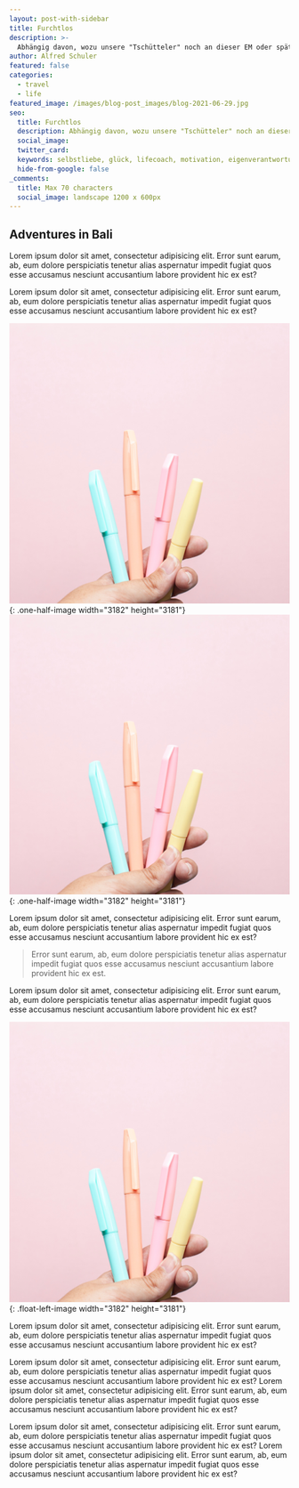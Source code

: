 ```yaml
---
layout: post-with-sidebar
title: Furchtlos
description: >-
  Abhängig davon, wozu unsere "Tschütteler" noch an dieser EM oder später fähig sein werden, und mit Verlaub, den Begriff "Tschütteler" meine ich hier als Kompliment auch aus der Tradition unserer Schwyzertüütschen-Sprachkultur heraus! Dieser furchtlose Auftritt wird  sich im Palmarès der Nationalmannschaft auf seinem richtigen Platz einfinden, ganz klar, so furchtlos und abschliessend, wie der Schlusspfiff beim Spielende.
author: Alfred Schuler
featured: false
categories:
  - travel
  - life
featured_image: /images/blog-post_images/blog-2021-06-29.jpg
seo:
  title: Furchtlos
  description: Abhängig davon, wozu unsere "Tschütteler" noch an dieser EM oder später fähig sein werden, und mit Verlaub, den Begriff "Tschütteler" meine ich hier als Kompliment auch aus der Tradition unserer Schwyzertüütschen-Sprachkultur heraus! Dieser furchtlose Auftritt wird  sich im Palmarès der Nationalmannschaft auf seinem richtigen Platz einfinden, ganz klar, so furchtlos und abschliessend, wie der Schlusspfiff beim Spielende.
  social_image:
  twitter_card:
  keywords: selbstliebe, glück, lifecoach, motivation, eigenverantwortung, philosophie, lachen, lachcoach
  hide-from-google: false
_comments:
  title: Max 70 characters
  social_image: landscape 1200 x 600px
---
```

## Adventures in Bali

Lorem ipsum dolor sit amet, consectetur adipisicing elit. Error sunt earum, ab, eum dolore perspiciatis tenetur alias aspernatur impedit fugiat quos esse accusamus nesciunt accusantium labore provident hic ex est?

Lorem ipsum dolor sit amet, consectetur adipisicing elit. Error sunt earum, ab, eum dolore perspiciatis tenetur alias aspernatur impedit fugiat quos esse accusamus nesciunt accusantium labore provident hic ex est?

![](/uploads/dee-copper-and-wild-1lbmrktx8gq-unsplash.jpg){: .one-half-image width="3182" height="3181"}![](/uploads/dee-copper-and-wild-1lbmrktx8gq-unsplash.jpg){: .one-half-image width="3182" height="3181"}

Lorem ipsum dolor sit amet, consectetur adipisicing elit. Error sunt earum, ab, eum dolore perspiciatis tenetur alias aspernatur impedit fugiat quos esse accusamus nesciunt accusantium labore provident hic ex est?

> Error sunt earum, ab, eum dolore perspiciatis tenetur alias aspernatur impedit fugiat quos esse accusamus nesciunt accusantium labore provident hic ex est.

Lorem ipsum dolor sit amet, consectetur adipisicing elit. Error sunt earum, ab, eum dolore perspiciatis tenetur alias aspernatur impedit fugiat quos esse accusamus nesciunt accusantium labore provident hic ex est?

![](/uploads/dee-copper-and-wild-1lbmrktx8gq-unsplash.jpg){: .float-left-image width="3182" height="3181"}

Lorem ipsum dolor sit amet, consectetur adipisicing elit. Error sunt earum, ab, eum dolore perspiciatis tenetur alias aspernatur impedit fugiat quos esse accusamus nesciunt accusantium labore provident hic ex est?

Lorem ipsum dolor sit amet, consectetur adipisicing elit. Error sunt earum, ab, eum dolore perspiciatis tenetur alias aspernatur impedit fugiat quos esse accusamus nesciunt accusantium labore provident hic ex est? Lorem ipsum dolor sit amet, consectetur adipisicing elit. Error sunt earum, ab, eum dolore perspiciatis tenetur alias aspernatur impedit fugiat quos esse accusamus nesciunt accusantium labore provident hic ex est?

Lorem ipsum dolor sit amet, consectetur adipisicing elit. Error sunt earum, ab, eum dolore perspiciatis tenetur alias aspernatur impedit fugiat quos esse accusamus nesciunt accusantium labore provident hic ex est? Lorem ipsum dolor sit amet, consectetur adipisicing elit. Error sunt earum, ab, eum dolore perspiciatis tenetur alias aspernatur impedit fugiat quos esse accusamus nesciunt accusantium labore provident hic ex est?
